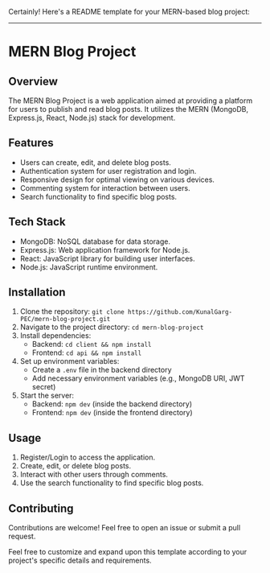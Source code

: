 Certainly! Here's a README template for your MERN-based blog project:

---

# MERN Blog Project

## Overview
The MERN Blog Project is a web application aimed at providing a platform for users to publish and read blog posts. It utilizes the MERN (MongoDB, Express.js, React, Node.js) stack for development.

## Features
- Users can create, edit, and delete blog posts.
- Authentication system for user registration and login.
- Responsive design for optimal viewing on various devices.
- Commenting system for interaction between users.
- Search functionality to find specific blog posts.

## Tech Stack
- MongoDB: NoSQL database for data storage.
- Express.js: Web application framework for Node.js.
- React: JavaScript library for building user interfaces.
- Node.js: JavaScript runtime environment.

## Installation
1. Clone the repository: `git clone https://github.com/KunalGarg-PEC/mern-blog-project.git`
2. Navigate to the project directory: `cd mern-blog-project`
3. Install dependencies:
   - Backend: `cd client && npm install`
   - Frontend: `cd api && npm install`
4. Set up environment variables:
   - Create a `.env` file in the backend directory
   - Add necessary environment variables (e.g., MongoDB URI, JWT secret)
5. Start the server:
   - Backend: `npm dev` (inside the backend directory)
   - Frontend: `npm dev` (inside the frontend directory)

## Usage
1. Register/Login to access the application.
2. Create, edit, or delete blog posts.
3. Interact with other users through comments.
4. Use the search functionality to find specific blog posts.

## Contributing
Contributions are welcome! Feel free to open an issue or submit a pull request.



Feel free to customize and expand upon this template according to your project's specific details and requirements.
